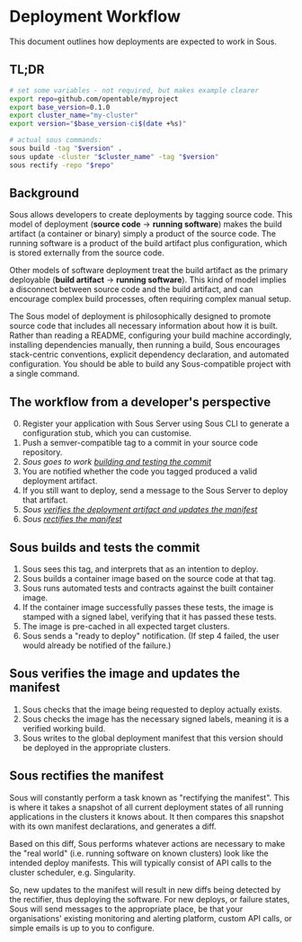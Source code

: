 # Deployment Workflow

This document outlines how deployments are expected to work in Sous.

## TL;DR

```sh
# set some variables - not required, but makes example clearer
export repo=github.com/opentable/myproject
export base_version=0.1.0
export cluster_name="my-cluster"
export version="$base_version-ci$(date +%s)"

# actual sous commands:
sous build -tag "$version" .
sous update -cluster "$cluster_name" -tag "$version"
sous rectify -repo "$repo"
```

## Background

Sous allows developers to create deployments by tagging source code.
This model of deployment (**source code** -> **running software**) makes the build artifact
(a container or binary)
simply a product of the source code.
The running software is a product of the build artifact plus configuration,
which is stored externally from the source code.

Other models of software deployment treat the build artifact as the primary deployable
(**build artifact** -> **running software**).
This kind of model implies a disconnect between source code and the build artifact,
and can encourage complex build processes, often requiring complex manual setup.

The Sous model of deployment is philosophically designed to promote source code that includes all necessary information about how it is built.
Rather than reading a README, configuring your build machine accordingly, installing dependencies manually, then running a build,
Sous encourages stack-centric conventions, explicit dependency declaration, and automated configuration.
You should be able to build any Sous-compatible project with a single command.

## The workflow from a developer's perspective

0. Register your application with Sous Server using Sous CLI to generate a configuration stub, which you can customise.
1. Push a semver-compatible tag to a commit in your source code repository.
2. _Sous goes to work [building and testing the commit]_
3. You are notified whether the code you tagged produced a valid deployment artifact.
4. If you still want to deploy, send a message to the Sous Server to deploy that artifact.
5. _Sous [verifies the deployment artifact and updates the manifest]_
6. _Sous [rectifies the manifest]_

[building and testing the commit]: #sous-builds-and-tests-the-commit
[verifies the deployment artifact and updates the manifest]: #sous-verifies-the-image-and-updates-the-manifest
[rectifies the manifest]: #sous-rectifies-the-manifest

## Sous builds and tests the commit

1. Sous sees this tag, and interprets that as an intention to deploy.
2. Sous builds a container image based on the source code at that tag.
3. Sous runs automated tests and contracts against the built container image.
4. If the container image successfully passes these tests, the image is stamped with a signed label, verifying that it has passed these tests.
5. The image is pre-cached in all expected target clusters.
6. Sous sends a "ready to deploy" notification. (If step 4 failed, the user would already be notified of the failure.)

## Sous verifies the image and updates the manifest

1. Sous checks that the image being requested to deploy actually exists.
2. Sous checks the image has the necessary signed labels, meaning it is a verified working build.
3. Sous writes to the global deployment manifest that this version should be deployed in the appropriate clusters.

## Sous rectifies the manifest

Sous will constantly perform a task known as "rectifying the manifest".
This is where it takes a snapshot of all current deployment states of all running applications in the clusters it knows about.
It then compares this snapshot with its own manifest declarations, and generates a diff.

Based on this diff, Sous performs whatever actions are necessary to make the "real world" (i.e. running software on known clusters)
look like the intended deploy manifests. This will typically consist of API calls to the cluster scheduler, e.g. Singularity.

So, new updates to the manifest will result in new diffs being detected by the rectifier, thus deploying the software.
For new deploys, or failure states, Sous will send messages to the appropriate place, be that your organisations'
existing monitoring and alerting platform, custom API calls, or simple emails is up to you to configure.
